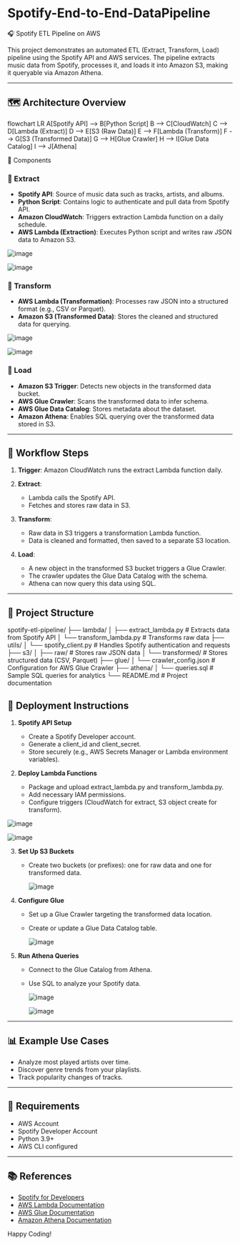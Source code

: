 # Spotify-End-to-End-DataPipeline

🎧 Spotify ETL Pipeline on AWS

This project demonstrates an automated ETL (Extract, Transform, Load) pipeline using the Spotify API and AWS services. The pipeline extracts music data from Spotify, processes it, and loads it into Amazon S3, making it queryable via Amazon Athena.

---

## 🗺️ Architecture Overview
flowchart LR
    A[Spotify API] --> B[Python Script]
    B --> C[CloudWatch]
    C --> D[Lambda (Extract)]
    D --> E[S3 (Raw Data)]
    E --> F[Lambda (Transform)]
    F --> G[S3 (Transformed Data)]
    G --> H[Glue Crawler]
    H --> I[Glue Data Catalog]
    I --> J[Athena]

🧩 Components

### 🔹 Extract

* **Spotify API**: Source of music data such as tracks, artists, and albums.
* **Python Script**: Contains logic to authenticate and pull data from Spotify API.
* **Amazon CloudWatch**: Triggers extraction Lambda function on a daily schedule.
* **AWS Lambda (Extraction)**: Executes Python script and writes raw JSON data to Amazon S3.
  
![image](https://github.com/user-attachments/assets/a45755fc-c062-4665-a059-3b46c6bb9e51)



![image](https://github.com/user-attachments/assets/d6db1830-eb55-4b21-9e0b-cf239882e75f)



### 🔹 Transform

* **AWS Lambda (Transformation)**: Processes raw JSON into a structured format (e.g., CSV or Parquet).
* **Amazon S3 (Transformed Data)**: Stores the cleaned and structured data for querying.

![image](https://github.com/user-attachments/assets/9387f90d-54cb-4083-8c89-636ae21f402c)



![image](https://github.com/user-attachments/assets/2a43a2ec-a2b3-49cf-b14d-89c8556384bf)



### 🔹 Load

* **Amazon S3 Trigger**: Detects new objects in the transformed data bucket.
* **AWS Glue Crawler**: Scans the transformed data to infer schema.
* **AWS Glue Data Catalog**: Stores metadata about the dataset.
* **Amazon Athena**: Enables SQL querying over the transformed data stored in S3.

---

## 🔄 Workflow Steps

1. **Trigger**: Amazon CloudWatch runs the extract Lambda function daily.
2. **Extract**:

   * Lambda calls the Spotify API.
   * Fetches and stores raw data in S3.
3. **Transform**:

   * Raw data in S3 triggers a transformation Lambda function.
   * Data is cleaned and formatted, then saved to a separate S3 location.
4. **Load**:

   * A new object in the transformed S3 bucket triggers a Glue Crawler.
   * The crawler updates the Glue Data Catalog with the schema.
   * Athena can now query this data using SQL.

---

## 📁 Project Structure

spotify-etl-pipeline/
├── lambda/
│   ├── extract_lambda.py        # Extracts data from Spotify API
│   └── transform_lambda.py      # Transforms raw data
├── utils/
│   └── spotify_client.py        # Handles Spotify authentication and requests
├── s3/
│   ├── raw/                     # Stores raw JSON data
│   └── transformed/            # Stores structured data (CSV, Parquet)
├── glue/
│   └── crawler_config.json      # Configuration for AWS Glue Crawler
├── athena/
│   └── queries.sql              # Sample SQL queries for analytics
└── README.md                    # Project documentation

## 🚀 Deployment Instructions

1. **Spotify API Setup**

   * Create a Spotify Developer account.
   * Generate a client_id and client_secret.
   * Store securely (e.g., AWS Secrets Manager or Lambda environment variables).

2. **Deploy Lambda Functions**

   * Package and upload extract_lambda.py and transform_lambda.py.
   * Add necessary IAM permissions.
   * Configure triggers (CloudWatch for extract, S3 object create for transform).
     
![image](https://github.com/user-attachments/assets/3b39f53c-f300-43af-abf5-246c88e8eb61)


     
![image](https://github.com/user-attachments/assets/6e94a178-7c03-4294-a12e-973907bc4d96)

3. **Set Up S3 Buckets**

   * Create two buckets (or prefixes): one for raw data and one for transformed data.

     ![image](https://github.com/user-attachments/assets/b38e0b58-1dd4-4711-86cf-acbaf45857a4)


4. **Configure Glue**

   * Set up a Glue Crawler targeting the transformed data location.
   * Create or update a Glue Data Catalog table.

     ![image](https://github.com/user-attachments/assets/4c306704-8d7c-4c65-839e-25e921aac119)


5. **Run Athena Queries**

   * Connect to the Glue Catalog from Athena.
   * Use SQL to analyze your Spotify data.
  
     ![image](https://github.com/user-attachments/assets/4d399530-1912-4cde-83a1-0d5b16fb0fcf)



     ![image](https://github.com/user-attachments/assets/d5cd467e-da15-4c95-845f-f5d60c807a91)


---

## 📊 Example Use Cases

* Analyze most played artists over time.
* Discover genre trends from your playlists.
* Track popularity changes of tracks.

---

## 📎 Requirements

* AWS Account
* Spotify Developer Account
* Python 3.9+
* AWS CLI configured

---

## 📚 References

* [Spotify for Developers](https://developer.spotify.com/)
* [AWS Lambda Documentation](https://docs.aws.amazon.com/lambda/)
* [AWS Glue Documentation](https://docs.aws.amazon.com/glue/)
* [Amazon Athena Documentation](https://docs.aws.amazon.com/athena/)

Happy Coding!
